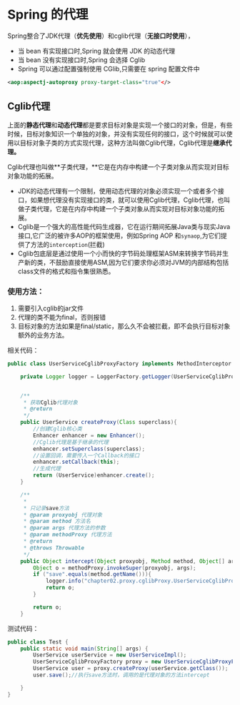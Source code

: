 # Spring 的代理

Spring整合了JDK代理（**优先使用**）和cglib代理（**无接口时使用**），

- 当 bean 有实现接口时,Spring 就会使用 JDK 的动态代理
- 当 bean 没有实现接口时,Spring 会选择 Cglib
- Spring 可以通过配置强制使用 CGlib,只需要在 spring 配置文件中

```xml
<aop:aspectj-autoproxy proxy-target-class="true"</>
```

## Cglib代理

上面的**静态代理**和**动态代理**都是要求目标对象是实现一个接口的对象，但是，有些时候，目标对象知识一个单独的对象，并没有实现任何的接口，这个时候就可以使用以目标对象子类的方式实现代理，这种方法叫做Cglib代理，Cglib代理是**继承代理。**

Cglib代理也叫做**子类代理，**它是在内存中构建一个子类对象从而实现对目标对象功能的拓展。

* JDK的动态代理有一个限制，使用动态代理的对象必须实现一个或者多个接口，如果想代理没有实现接口的类，就可以使用Cglib代理，Cglib代理，也叫做子类代理，它是在内存中构建一个子类对象从而实现对目标对象功能的拓展。
* Cglib是一个强大的高性能代码生成器，它在运行期间拓展Java类与现实Java接口,它广泛的被许多AOP的框架使用，例如Spring AOP 和`synaop`,为它们提供了方法的`interception`\(拦截\)
* Cglib包底层是通过使用一个小而快的字节码处理框架ASM来转换字节码并生产新的类，不鼓励直接使用ASM,因为它们要求你必须对JVM的内部结构包括class文件的格式和指令集很熟悉。

### 使用方法：

1. 需要引入cglib的jar文件
2. 代理的类不能为final，否则报错
3. 目标对象的方法如果是final/static，那么久不会被拦截，即不会执行目标对象额外的业务方法。

相关代码：


```java
public class UserServiceCglibProxyFactory implements MethodInterceptor {

    private Logger logger = LoggerFactory.getLogger(UserServiceCglibProxyFactory.class);


    /**
     * 获取Cglib代理对象
     * @return
     */
    public UserService createProxy(Class superclass){
        //创建Cglib核心类
        Enhancer enhancer = new Enhancer();
        //Cglib代理是基于继承的代理
        enhancer.setSuperclass(superclass);
        //设置回调，需要传入一个Callback的接口
        enhancer.setCallback(this);
        //生成代理
        return (UserService)enhancer.create();
    }

    /**
     *
     * 只记录save方法
     * @param proxyobj 代理对象
     * @param method 方法名
     * @param args 代理方法的参数
     * @param methodProxy 代理方法
     * @return
     * @throws Throwable
     */
    public Object intercept(Object proxyobj, Method method, Object[] args, MethodProxy methodProxy) throws Throwable {
        Object o = methodProxy.invokeSuper(proxyobj, args);
        if ("save".equals(method.getName())){
            logger.info("chapter02.proxy.cglibProxy.UserServiceCglibProxyFactory.createProxy");
            return o;
        }

        return o;
    }
```

测试代码：

```java
public class Test {
    public static void main(String[] args) {
        UserService userService = new UserServiceImpl();
        UserServiceCglibProxyFactory proxy = new UserServiceCglibProxyFactory();
        UserService user = proxy.createProxy(userService.getClass());
        user.save();//执行save方法时，调用的是代理对象的方法intercept

    }
}
```

## 